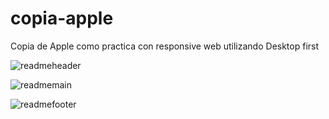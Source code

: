 # copia-apple
Copia de Apple como practica con responsive web utilizando Desktop first



![readmeheader](https://user-images.githubusercontent.com/117700415/214733941-9e4a6b2f-be30-4e73-bd07-958a0724367d.png)


![readmemain](https://user-images.githubusercontent.com/117700415/214733959-f91591f2-89cc-4b73-8473-94512d36d3ef.png)


![readmefooter](https://user-images.githubusercontent.com/117700415/214733962-0575ff38-70ec-46b1-965f-d1345985dfd0.png)
